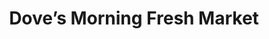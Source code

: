 ---
title: "Dove’s Morning Fresh Market"
url: /marion/doves-morning-fresh-market/
shop: Supermarkt
---
